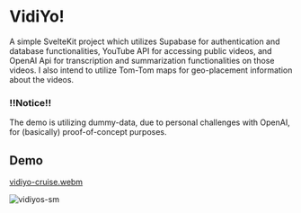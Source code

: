 # VidiYo!

A simple SvelteKit project which utilizes Supabase for authentication and database functionalities, 
YouTube API for accessing public videos, and OpenAI Api for transcription and summarization functionalities on those videos. 
I also intend to utilize Tom-Tom maps for geo-placement information about the videos.  


### !!Notice!!  
The demo is utilizing dummy-data, due to personal challenges with OpenAI, for (basically) proof-of-concept purposes.  

## Demo  
[vidiyo-cruise.webm](https://github.com/occiandiaali/VidiYos/assets/40769994/9ee9a26e-7716-433a-aac8-a17cad44a8cb)  


![vidiyos-sm](https://github.com/occiandiaali/VidiYos/assets/40769994/c8d25317-e84f-4c34-9169-bc5463ec886a)



